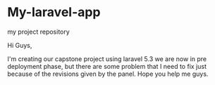 # My-laravel-app
my project repository

Hi Guys,

I'm creating our capstone project using laravel 5.3 we are now in pre deployment phase, but there are some problem that I need to fix just because of the revisions given by the panel. Hope you help me guys.
